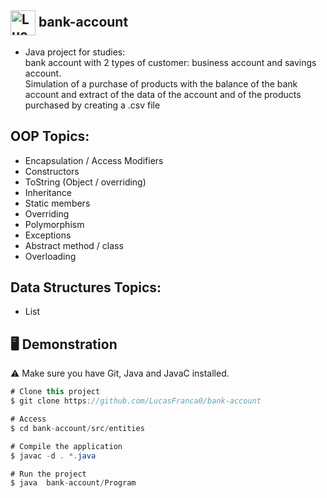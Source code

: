 ## <img align="center" alt="Lucas-Java" height="40" width="40" src="https://cdn.jsdelivr.net/gh/devicons/devicon/icons/java/java-original.svg" /> bank-account  

- Java project for studies:<br> bank account with 2 types of customer: business account and savings account. <br> Simulation of a purchase of products with the balance of the bank account and extract of the data of the account and of the products purchased by creating a .csv file


## OOP Topics:
 - Encapsulation / Access Modifiers
 - Constructors
 - ToString (Object / overriding)
 - Inheritance
 - Static members
 - Overriding
 - Polymorphism
 - Exceptions
 - Abstract method / class
 - Overloading

## Data Structures Topics:
 - List

## 🖥️ Demonstration

⚠️ Make sure you have Git, Java and JavaC installed.

```java
# Clone this project
$ git clone https://github.com/LucasFranca0/bank-account

# Access
$ cd bank-account/src/entities

# Compile the application
$ javac -d . *.java

# Run the project
$ java  bank-account/Program
```

